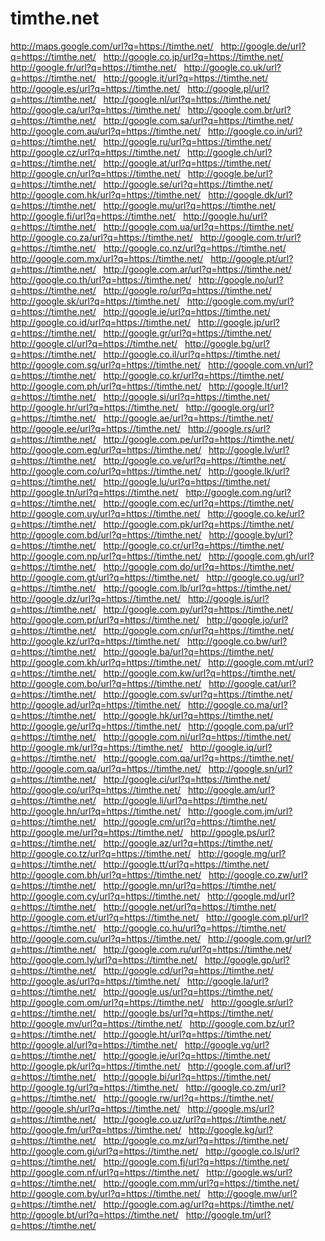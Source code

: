 # timthe.net
http://maps.google.com/url?q=https://timthe.net/
 
http://google.de/url?q=https://timthe.net/
 
http://google.co.jp/url?q=https://timthe.net/
 
http://google.fr/url?q=https://timthe.net/
 
http://google.co.uk/url?q=https://timthe.net/
 
http://google.it/url?q=https://timthe.net/
 
http://google.es/url?q=https://timthe.net/
 
http://google.pl/url?q=https://timthe.net/
 
http://google.nl/url?q=https://timthe.net/
 
http://google.ca/url?q=https://timthe.net/
 
http://google.com.br/url?q=https://timthe.net/
 
http://google.com.sa/url?q=https://timthe.net/
 
http://google.com.au/url?q=https://timthe.net/
 
http://google.co.in/url?q=https://timthe.net/
 
http://google.ru/url?q=https://timthe.net/
 
http://google.cz/url?q=https://timthe.net/
 
http://google.ch/url?q=https://timthe.net/
 
http://google.at/url?q=https://timthe.net/
 
http://google.cn/url?q=https://timthe.net/
 
http://google.be/url?q=https://timthe.net/
 
http://google.se/url?q=https://timthe.net/
 
http://google.com.hk/url?q=https://timthe.net/
 
http://google.dk/url?q=https://timthe.net/
 
http://google.mu/url?q=https://timthe.net/
 
http://google.fi/url?q=https://timthe.net/
 
http://google.hu/url?q=https://timthe.net/
 
http://google.com.ua/url?q=https://timthe.net/
 
http://google.co.za/url?q=https://timthe.net/
 
http://google.com.tr/url?q=https://timthe.net/
 
http://google.co.nz/url?q=https://timthe.net/
 
http://google.com.mx/url?q=https://timthe.net/
 
http://google.pt/url?q=https://timthe.net/
 
http://google.com.ar/url?q=https://timthe.net/
 
http://google.co.th/url?q=https://timthe.net/
 
http://google.no/url?q=https://timthe.net/
 
http://google.ro/url?q=https://timthe.net/
 
http://google.sk/url?q=https://timthe.net/
 
http://google.com.my/url?q=https://timthe.net/
 
http://google.ie/url?q=https://timthe.net/
 
http://google.co.id/url?q=https://timthe.net/
 
http://google.jp/url?q=https://timthe.net/
 
http://google.gr/url?q=https://timthe.net/
 
http://google.cl/url?q=https://timthe.net/
 
http://google.bg/url?q=https://timthe.net/
 
http://google.co.il/url?q=https://timthe.net/
 
http://google.com.sg/url?q=https://timthe.net/
 
http://google.com.vn/url?q=https://timthe.net/
 
http://google.co.kr/url?q=https://timthe.net/
 
http://google.com.ph/url?q=https://timthe.net/
 
http://google.lt/url?q=https://timthe.net/
 
http://google.si/url?q=https://timthe.net/
 
http://google.hr/url?q=https://timthe.net/
 
http://google.org/url?q=https://timthe.net/
 
http://google.ae/url?q=https://timthe.net/
 
http://google.ee/url?q=https://timthe.net/
 
http://google.rs/url?q=https://timthe.net/
 
http://google.com.pe/url?q=https://timthe.net/
 
http://google.com.eg/url?q=https://timthe.net/
 
http://google.lv/url?q=https://timthe.net/
 
http://google.co.ve/url?q=https://timthe.net/
 
http://google.com.co/url?q=https://timthe.net/
 
http://google.lk/url?q=https://timthe.net/
 
http://google.lu/url?q=https://timthe.net/
 
http://google.tn/url?q=https://timthe.net/
 
http://google.com.ng/url?q=https://timthe.net/
 
http://google.com.ec/url?q=https://timthe.net/
 
http://google.com.uy/url?q=https://timthe.net/
 
http://google.co.ke/url?q=https://timthe.net/
 
http://google.com.pk/url?q=https://timthe.net/
 
http://google.com.bd/url?q=https://timthe.net/
 
http://google.by/url?q=https://timthe.net/
 
http://google.co.cr/url?q=https://timthe.net/
 
http://google.com.np/url?q=https://timthe.net/
 
http://google.com.gh/url?q=https://timthe.net/
 
http://google.com.do/url?q=https://timthe.net/
 
http://google.com.gt/url?q=https://timthe.net/
 
http://google.co.ug/url?q=https://timthe.net/
 
http://google.com.lb/url?q=https://timthe.net/
 
http://google.dz/url?q=https://timthe.net/
 
http://google.is/url?q=https://timthe.net/
 
http://google.com.py/url?q=https://timthe.net/
 
http://google.com.pr/url?q=https://timthe.net/
 
http://google.jo/url?q=https://timthe.net/
 
http://google.com.cn/url?q=https://timthe.net/
 
http://google.kz/url?q=https://timthe.net/
 
http://google.co.bw/url?q=https://timthe.net/
 
http://google.ba/url?q=https://timthe.net/
 
http://google.com.kh/url?q=https://timthe.net/
 
http://google.com.mt/url?q=https://timthe.net/
 
http://google.com.kw/url?q=https://timthe.net/
 
http://google.com.bo/url?q=https://timthe.net/
 
http://google.cat/url?q=https://timthe.net/
 
http://google.com.sv/url?q=https://timthe.net/
 
http://google.ad/url?q=https://timthe.net/
 
http://google.co.ma/url?q=https://timthe.net/
 
http://google.hk/url?q=https://timthe.net/
 
http://google.ge/url?q=https://timthe.net/
 
http://google.com.pa/url?q=https://timthe.net/
 
http://google.com.ni/url?q=https://timthe.net/
 
http://google.mk/url?q=https://timthe.net/
 
http://google.iq/url?q=https://timthe.net/
 
http://google.com.qa/url?q=https://timthe.net/
 
http://google.com.qa/url?q=https://timthe.net/
 
http://google.sn/url?q=https://timthe.net/
 
http://google.ci/url?q=https://timthe.net/
 
http://google.co/url?q=https://timthe.net/
 
http://google.am/url?q=https://timthe.net/
 
http://google.li/url?q=https://timthe.net/
 
http://google.hn/url?q=https://timthe.net/
 
http://google.com.jm/url?q=https://timthe.net/
 
http://google.cm/url?q=https://timthe.net/
 
http://google.me/url?q=https://timthe.net/
 
http://google.ps/url?q=https://timthe.net/
 
http://google.az/url?q=https://timthe.net/
 
http://google.co.tz/url?q=https://timthe.net/
 
http://google.mg/url?q=https://timthe.net/
 
http://google.tt/url?q=https://timthe.net/
 
http://google.com.bh/url?q=https://timthe.net/
 
http://google.co.zw/url?q=https://timthe.net/
 
http://google.mn/url?q=https://timthe.net/
 
http://google.com.cy/url?q=https://timthe.net/
 
http://google.md/url?q=https://timthe.net/
 
http://google.net/url?q=https://timthe.net/
 
http://google.com.et/url?q=https://timthe.net/
 
http://google.com.pl/url?q=https://timthe.net/
 
http://google.co.hu/url?q=https://timthe.net/
 
http://google.com.cu/url?q=https://timthe.net/
 
http://google.com.gr/url?q=https://timthe.net/
 
http://google.com.ru/url?q=https://timthe.net/
 
http://google.com.ly/url?q=https://timthe.net/
 
http://google.gp/url?q=https://timthe.net/
 
http://google.cd/url?q=https://timthe.net/
 
http://google.as/url?q=https://timthe.net/
 
http://google.la/url?q=https://timthe.net/
 
http://google.us/url?q=https://timthe.net/
 
http://google.com.om/url?q=https://timthe.net/
 
http://google.sr/url?q=https://timthe.net/
 
http://google.bs/url?q=https://timthe.net/
 
http://google.mv/url?q=https://timthe.net/
 
http://google.com.bz/url?q=https://timthe.net/
 
http://google.ht/url?q=https://timthe.net/
 
http://google.al/url?q=https://timthe.net/
 
http://google.vg/url?q=https://timthe.net/
 
http://google.je/url?q=https://timthe.net/
 
http://google.pk/url?q=https://timthe.net/
 
http://google.com.af/url?q=https://timthe.net/
 
http://google.bi/url?q=https://timthe.net/
 
http://google.tg/url?q=https://timthe.net/
 
http://google.co.zm/url?q=https://timthe.net/
 
http://google.rw/url?q=https://timthe.net/
 
http://google.sh/url?q=https://timthe.net/
 
http://google.ms/url?q=https://timthe.net/
 
http://google.co.uz/url?q=https://timthe.net/
 
http://google.fm/url?q=https://timthe.net/
 
http://google.kg/url?q=https://timthe.net/
 
http://google.co.mz/url?q=https://timthe.net/
 
http://google.com.gi/url?q=https://timthe.net/
 
http://google.co.ls/url?q=https://timthe.net/
 
http://google.com.fj/url?q=https://timthe.net/
 
http://google.com.nf/url?q=https://timthe.net/
 
http://google.ws/url?q=https://timthe.net/
 
http://google.com.mm/url?q=https://timthe.net/
 
http://google.com.by/url?q=https://timthe.net/
 
http://google.mw/url?q=https://timthe.net/
 
http://google.com.ag/url?q=https://timthe.net/
 
http://google.bt/url?q=https://timthe.net/
 
http://google.tm/url?q=https://timthe.net/
